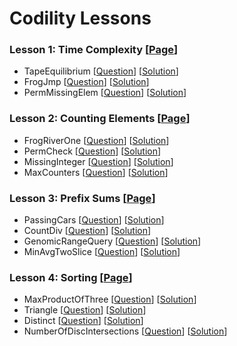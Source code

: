 # Codility Lessons

### Lesson 1: Time Complexity [[Page](https://codility.com/programmers/lessons/1)]
- TapeEquilibrium [[Question](https://codility.com/demo/take-sample-test/tape_equilibrium/)] [[Solution](lesson-1/TapeEquilibrium.cpp)]
- FrogJmp [[Question](https://codility.com/demo/take-sample-test/frog_jmp/)] [[Solution](lesson-1/FrogJmp.cpp)]
- PermMissingElem [[Question](https://codility.com/demo/take-sample-test/perm_missing_elem/)] [[Solution](lesson-1/PermMissingElem.cpp)]

### Lesson 2: Counting Elements [[Page](https://codility.com/programmers/lessons/2)]
- FrogRiverOne [[Question](https://codility.com/demo/take-sample-test/frog_river_one/)] [[Solution](lesson-2/FrogRiverOne.cpp)]
- PermCheck [[Question](https://codility.com/demo/take-sample-test/perm_check/)] [[Solution](lesson-2/PermCheck.cpp)]
- MissingInteger [[Question](https://codility.com/demo/take-sample-test/missing_integer/)] [[Solution](lesson-2/MissingInteger.cpp)]
- MaxCounters [[Question](https://codility.com/demo/take-sample-test/max_counters/)] [[Solution](lesson-2/MaxCounters.cpp)]

### Lesson 3: Prefix Sums [[Page](https://codility.com/programmers/lessons/3)]
- PassingCars [[Question](https://codility.com/demo/take-sample-test/passing_cars/)] [[Solution](lesson-3/PassingCars.cpp)]
- CountDiv [[Question](https://codility.com/demo/take-sample-test/count_div/)] [[Solution](lesson-3/CountDiv.cpp)]
- GenomicRangeQuery [[Question](https://codility.com/demo/take-sample-test/genomic_range_query/)] [[Solution](lesson-3/GenomicRangeQuery.cpp)]
- MinAvgTwoSlice [[Question](https://codility.com/demo/take-sample-test/min_avg_two_slice/)] [[Solution](lesson-3/MinAvgTwoSlice.cpp)]

### Lesson 4: Sorting [[Page](https://codility.com/programmers/lessons/4)]
- MaxProductOfThree [[Question](https://codility.com/demo/take-sample-test/max_product_of_three/)] [[Solution](lesson-4/MaxProductOfThree.cpp)]
- Triangle [[Question](https://codility.com/demo/take-sample-test/triangle/)] [[Solution](lesson-4/Triangle.cpp)]
- Distinct [[Question](https://codility.com/demo/take-sample-test/distinct/)] [[Solution](lesson-4/Distinct.cpp)]
- NumberOfDiscIntersections [[Question](https://codility.com/demo/take-sample-test/number_of_disc_intersections/)] [[Solution](lesson-4/NumberOfDiscIntersections.cpp)]
